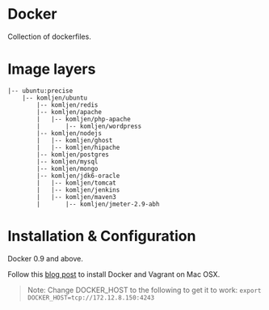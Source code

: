 Docker
======

Collection of dockerfiles.

Image layers
======

    |-- ubuntu:precise
	    |-- komljen/ubuntu
	        |-- komljen/redis
	        |-- komljen/apache
	        |   |-- komljen/php-apache
	        |       |-- komljen/wordpress
	        |-- komljen/nodejs
	        |   |-- komljen/ghost
	        |   |-- komljen/hipache
	        |-- komljen/postgres
	        |-- komljen/mysql
	        |-- komljen/mongo
	        |-- komljen/jdk6-oracle
	        |   |-- komljen/tomcat
	        |   |-- komljen/jenkins
	        |   |-- komljen/maven3
	        |       |-- komljen/jmeter-2.9-abh

Installation & Configuration
======

Docker 0.9 and above.

Follow this [blog post](http://www.siliconfidential.com/articles/docker-coreos-osx/) to install Docker and Vagrant on Mac OSX.

> Note: Change DOCKER_HOST to the following to get it to work: `export DOCKER_HOST=tcp://172.12.8.150:4243`

